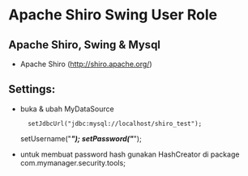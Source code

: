 Apache Shiro Swing User Role 
============================

Apache Shiro, Swing & Mysql
---------------------------------------

- Apache Shiro (http://shiro.apache.org/)


Settings:
------------

- buka & ubah  MyDataSource 

        setJdbcUrl("jdbc:mysql://localhost/shiro_test");
	setUsername("*****");
	setPassword("*****");

- untuk membuat password hash gunakan HashCreator di package com.mymanager.security.tools;









